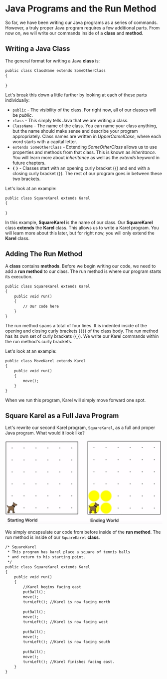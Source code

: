 # Java Programs and the Run Method

So far, we have been writing our Java programs as a series of commands. However, a truly proper Java program requires a few additional parts. From now on, we will write our commands inside of a **class** and **method**.

## Writing a Java Class

The general format for writing a Java **class** is:

```
public class ClassName extends SomeOtherClass
{

}
```

Let's break this down a little further by looking at each of these parts individually:

* `public` - The visibility of the class. For right now, all of our classes will be *public*.
* `class` - This simply tells Java that we are writing a class.
* `ClassName` - The name of the class. You can name your class anything, but the name should make sense and describe your program appropriately. Class names are written in *UpperCamelCase*, where each word starts with a capital letter.
* `extends SomeOtherClass` -  Extending *SomeOtherClass* allows us to use properties and methods from that class. This is known as *inheritance*. You will learn more about *inheritance* as well as the *extends* keyword in future chapters.
* **`{` `}`** - Classes start with an opening curly bracket (`{`) and end with a closing curly bracket (`}`). The rest of our program goes in between these two brackets.

Let's look at an example:

```
public class SquareKarel extends Karel
{

}
```

In this example, **SquareKarel** is the name of our class. Our **SquareKarel** class **extends** the **Karel** class. This allows us to write a Karel program. You will learn more about this later, but for right now, you will only extend the **Karel** class. 



## Adding The Run Method

A **class** contains **methods**. Before we begin writing our code, we need to add a **run method** to our class. The run method is where our program starts its execution.

```
public class SquareKarel extends Karel
{
    public void run()
    {
        // Our code here
    }
}
```

The run method spans a total of four lines. It is indented inside of the opening and closing curly brackets (`{}`) of the class body. The run method has its own set of curly brackets (`{}`). We write our Karel commands within the run method's curly brackets.

Let's look at an example:

```
public class MoveKarel extends Karel
{
    public void run()
    {
        move();
    }
}
```

When we run this program, Karel will simply move forward one spot.


## Square Karel as a Full Java Program

Let's rewrite our second Karel program, `SquareKarel`, as a full and proper Java program. What would it look like?

![Our Second Karel Program](../static/karel/more_basic_karel_example_program.png)

We simply encapsulate our code from before inside of the **run method**. The run method is inside of our `SquareKarel` **class**.

```
/* SquareKarel
 * This program has karel place a square of tennis balls
 * and return to his starting point.
 */
public class SquareKarel extends Karel
{
    public void run()
    {
        //Karel begins facing east
        putBall();
        move();
        turnLeft(); //Karel is now facing north
        
        putBall();
        move();
        turnLeft(); //Karel is now facing west
        
        putBall();
        move();
        turnLeft(); //Karel is now facing south
        
        putBall();
        move();
        turnLeft(); //Karel finishes facing east.
    }
}
```
